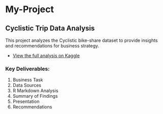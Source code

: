# My-Project
## Cyclistic Trip Data Analysis

This project analyzes the Cyclistic bike-share dataset to provide insights and recommendations for business strategy.

- [View the full analysis on Kaggle](https://www.kaggle.com/code/naronglit1/cyclistic-bike-share-analysis)

### Key Deliverables:
1. Business Task
2. Data Sources
3. R Markdown Analysis
4. Summary of Findings
5. Presentation
6. Recommendations
